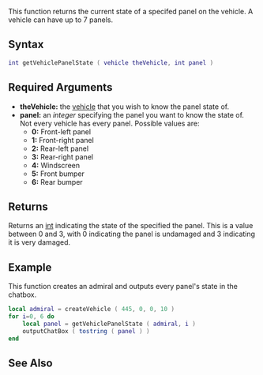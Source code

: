 This function returns the current state of a specifed panel on the vehicle. A vehicle can have up to 7 panels.

Syntax
------

``` lua
int getVehiclePanelState ( vehicle theVehicle, int panel )
```

Required Arguments
------------------

-   **theVehicle:** the [vehicle](/vehicle.md "wikilink") that you wish to know the panel state of.
-   **panel:** an *integer* specifying the panel you want to know the state of. Not every vehicle has every panel. Possible values are:
    -   **0:** Front-left panel
    -   **1:** Front-right panel
    -   **2:** Rear-left panel
    -   **3:** Rear-right panel
    -   **4:** Windscreen
    -   **5:** Front bumper
    -   **6:** Rear bumper

Returns
-------

Returns an [int](/integer.md "wikilink") indicating the state of the specified the panel. This is a value between 0 and 3, with 0 indicating the panel is undamaged and 3 indicating it is very damaged.

Example
-------

This function creates an admiral and outputs every panel's state in the chatbox.

``` lua
local admiral = createVehicle ( 445, 0, 0, 10 )
for i=0, 6 do
    local panel = getVehiclePanelState ( admiral, i )
    outputChatBox ( tostring ( panel ) )
end
```

See Also
--------
